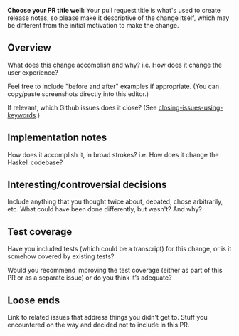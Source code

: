 **Choose your PR title well:** Your pull request title is what's used to create release notes, so please make it descriptive of the change itself, which may be different from the initial motivation to make the change.

## Overview

What does this change accomplish and why? i.e. How does it change the user experience?

Feel free to include "before and after" examples if appropriate. (You can copy/paste screenshots directly into this editor.)

If relevant, which Github issues does it close? (See [closing-issues-using-keywords](https://help.github.com/en/enterprise/2.16/user/github/managing-your-work-on-github/closing-issues-using-keywords).)

## Implementation notes

How does it accomplish it, in broad strokes? i.e. How does it change the Haskell codebase?

## Interesting/controversial decisions

Include anything that you thought twice about, debated, chose arbitrarily, etc. 
What could have been done differently, but wasn't? And why?

## Test coverage

Have you included tests (which could be a transcript) for this change, or is it somehow covered by existing tests? 

Would you recommend improving the test coverage (either as part of this PR or as a separate issue) or do you think it’s adequate?

## Loose ends

Link to related issues that address things you didn't get to. Stuff you encountered on the way and decided not to include in this PR.